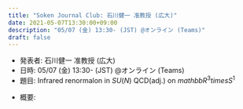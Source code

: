 ```yaml
---
title: "Soken Journal Club: 石川健一 准教授 (広大)"
date: 2021-05-07T13:30:00+09:00
description: "05/07 (金) 13:30- (JST) @オンライン (Teams)"
draft: false
---
```


- 発表者:
石川健一 准教授 (広大)
- 日時:
05/07 (金) 13:30- (JST) @オンライン (Teams)
- 題目:
Infrared renormalon in $SU(N)$ QCD(adj.) on $mathbb{R}^3 times S^1$

<!--more-->

- 概要:

